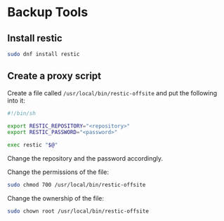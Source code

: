 # Backup Tools

## Install restic
```sh
sudo dnf install restic
```

## Create a proxy script
Create a file called `/usr/local/bin/restic-offsite` and 
put the following into it:
```sh
#!/bin/sh

export RESTIC_REPOSITORY="<repository>"
export RESTIC_PASSWORD="<password>"

exec restic "$@"
```
Change the repository and the password accordingly.

Change the permissions of the file:
```sh
sudo chmod 700 /usr/local/bin/restic-offsite
```

Change the ownership of the file:
```sh
sudo chown root /usr/local/bin/restic-offsite
```
